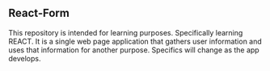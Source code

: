 ## React-Form
This repository is intended for learning purposes. Specifically learning REACT.
It is a single web page application that gathers user information and uses that information for another purpose.
Specifics will change as the app develops.
